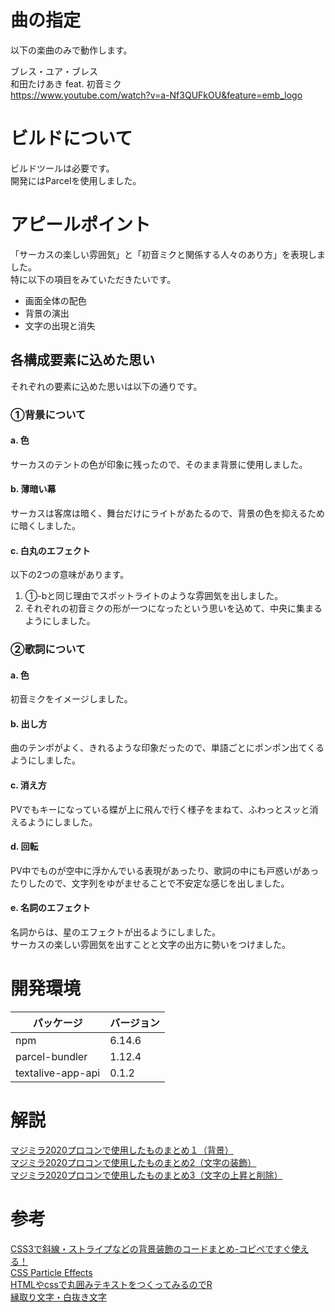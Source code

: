 # 曲の指定
以下の楽曲のみで動作します。

ブレス・ユア・ブレス<br>
和田たけあき feat. 初音ミク<br>
https://www.youtube.com/watch?v=a-Nf3QUFkOU&feature=emb_logo

# ビルドについて
ビルドツールは必要です。<br>
開発にはParcelを使用しました。

# アピールポイント
「サーカスの楽しい雰囲気」と「初音ミクと関係する人々のあり方」を表現しました。<br>
特に以下の項目をみていただきたいです。<br>
- 画面全体の配色
- 背景の演出
- 文字の出現と消失

## 各構成要素に込めた思い
それぞれの要素に込めた思いは以下の通りです。

### ①背景について
#### a. 色
サーカスのテントの色が印象に残ったので、そのまま背景に使用しました。

#### b. 薄暗い幕
サーカスは客席は暗く、舞台だけにライトがあたるので、背景の色を抑えるために暗くしました。

#### c. 白丸のエフェクト
以下の2つの意味があります。
1. ①-bと同じ理由でスポットライトのような雰囲気を出しました。
2. それぞれの初音ミクの形が一つになったという思いを込めて、中央に集まるようにしました。

### ②歌詞について
#### a. 色
初音ミクをイメージしました。

#### b. 出し方
曲のテンポがよく、きれるような印象だったので、単語ごとにポンポン出てくるようにしました。

#### c. 消え方
PVでもキーになっている蝶が上に飛んで行く様子をまねて、ふわっとスッと消えるようにしました。

#### d. 回転
PV中でものが空中に浮かんでいる表現があったり、歌詞の中にも戸惑いがあったりしたので、文字列をゆがませることで不安定な感じを出しました。

#### e. 名詞のエフェクト
名詞からは、星のエフェクトが出るようにしました。<br>
サーカスの楽しい雰囲気を出すことと文字の出方に勢いをつけました。

<!--# 再生動画
「[デモ動画](https://youtu.be/twvxBUvi3rY)」をYouTubeに配置しました。<br>
ローカルで動かない場合は、こちらをご覧ください。-->

# 開発環境
|  パッケージ  |  バージョン  |
| ---- | ---- |
|  npm  |  6.14.6  |
|  parcel-bundler  |  1.12.4  |
|  textalive-app-api  |  0.1.2  |

# 解説
[マジミラ2020プロコンで使用したものまとめ１（背景）](https://qiita.com/pirorirori_n712/items/1c86853c68f33d1626e3)<br>
[マジミラ2020プロコンで使用したものまとめ2（文字の装飾）](https://qiita.com/pirorirori_n712/items/e1842582b7d52db42ea8)<br>
[マジミラ2020プロコンで使用したものまとめ3（文字の上昇と削除）](https://qiita.com/pirorirori_n712/items/fb713e6f755627280072)

# 参考
[CSS3で斜線・ストライプなどの背景装飾のコードまとめ-コピペですぐ使える！](http://blog.re-sta.com/?p=292)<br>
[CSS Particle Effects](https://codepen.io/z-/pen/bpxgWZ)<br>
[HTMLやcssで丸囲みテキストをつくってみるのでR](https://naruhesogoma.net/archives/1646)<br>
[縁取り文字・白抜き文字](https://webparts.cman.jp/string/outline/)
